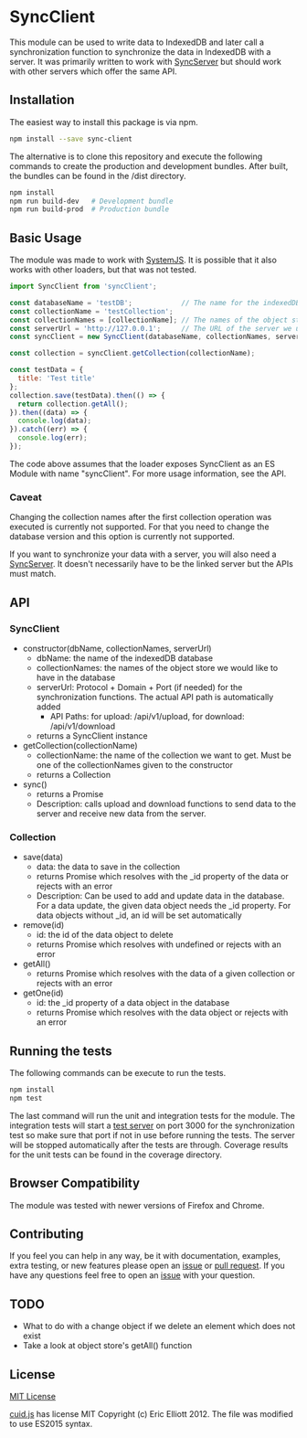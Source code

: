 # SyncClient

This module can be used to write data to IndexedDB and later call a synchronization function to synchronize the data in IndexedDB with a server. It was primarily written to work with [SyncServer](https://github.com/nponiros/sync_server) but should work with other servers which offer the same API.

## Installation

The easiest way to install this package is via npm.

```bash
npm install --save sync-client
```

The alternative is to clone this repository and execute the following commands to create the production and development bundles. After built, the bundles can be found in the /dist directory.

```bash
npm install
npm run build-dev   # Development bundle
npm run build-prod  # Production bundle
```

## Basic Usage

The module was made to work with [SystemJS](https://github.com/systemjs/systemjs). It is possible that it also works with other loaders, but that was not tested. 

```js
import SyncClient from 'syncClient';

const databaseName = 'testDB';            // The name for the indexedDB database
const collectionName = 'testCollection';
const collectionNames = [collectionName]; // The names of the object stores we want the database to contain
const serverUrl = 'http://127.0.0.1';     // The URL of the server we use for synchronization
const syncClient = new SyncClient(databaseName, collectionNames, serverUrl);

const collection = syncClient.getCollection(collectionName);

const testData = {
  title: 'Test title'
};
collection.save(testData).then(() => {
  return collection.getAll();
}).then((data) => {
  console.log(data);
}).catch((err) => {
  console.log(err);
});

```
The code above assumes that the loader exposes SyncClient as an ES Module with name "syncClient". For more usage information, see the API.

### Caveat

Changing the collection names after the first collection operation was executed is currently not supported. For that you need to change the database version and this option is currently not supported.

If you want to synchronize your data with a server, you will also need a [SyncServer](https://github.com/nponiros/sync_server). It doesn't necessarily have to be the linked server but the APIs must match.

## API

### SyncClient 

* constructor(dbName, collectionNames, serverUrl)
  * dbName: the name of the indexedDB database
  * collectionNames: the names of the object store we would like to have in the database
  * serverUrl: Protocol + Domain + Port (if needed) for the synchronization functions. The actual API path is automatically added
    * API Paths: for upload: /api/v1/upload, for download: /api/v1/download
  * returns a SyncClient instance
* getCollection(collectionName)
  * collectionName: the name of the collection we want to get. Must be one of the collectionNames given to the constructor
  * returns a Collection
* sync()
  * returns a Promise
  * Description: calls upload and download functions to send data to the server and receive new data from the server.
  
### Collection

* save(data)
  * data: the data to save in the collection
  * returns Promise which resolves with the \_id property of the data or rejects with an error
  * Description: Can be used to add and update data in the database. For a data update, the given data object needs the \_id property. For data objects without \_id, an id will be set automatically
* remove(id)
  * id: the id of the data object to delete
  * returns Promise which resolves with undefined or rejects with an error
* getAll()
  * returns Promise which resolves with the data of a given collection or rejects with an error
* getOne(id)
  * id: the \_id property of a data object in the database
  * returns Promise which resolves with the data object or rejects with an error

## Running the tests

The following commands can be execute to run the tests.

```bash
npm install
npm test
```

The last command will run the unit and integration tests for the module. The integration tests will start a [test server](./test/test_server.js) on port 3000 for the synchronization test so make sure that port if not in use before running the tests. The server will be stopped automatically after the tests are through.
Coverage results for the unit tests can be found in the coverage directory.

## Browser Compatibility

The module was tested with newer versions of Firefox and Chrome.

## Contributing

If you feel you can help in any way, be it with documentation, examples, extra testing, or new features please open an [issue](https://github.com/nponiros/sync_client/issues) or [pull request](https://github.com/nponiros/sync_client/pulls).
If you have any questions feel free to open an [issue](https://github.com/nponiros/sync_client/issues) with your question.

## TODO
* What to do with a change object if we delete an element which does not exist
* Take a look at object store's getAll() function

## License
[MIT License](./LICENSE)

[cuid.js](./src/cuid.js) has license MIT Copyright (c) Eric Elliott 2012. The file was modified to use ES2015 syntax.
